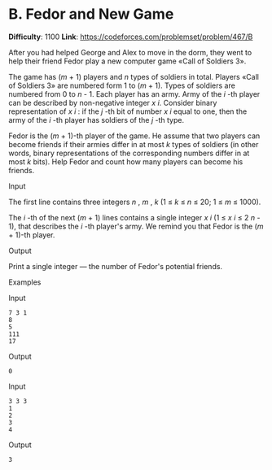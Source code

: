 # B. Fedor and New Game 
**Difficulty**: 1100 
**Link**: https://codeforces.com/problemset/problem/467/B

After you had helped George and Alex to move in the dorm, they went to help
their friend Fedor play a new computer game «Call of Soldiers 3».

The game has (_m_ \+ 1) players and _n_ types of soldiers in total. Players
«Call of Soldiers 3» are numbered form 1 to (_m_ \+ 1). Types of soldiers are
numbered from 0 to _n_ \- 1. Each player has an army. Army of the _i_ -th
player can be described by non-negative integer _x_ _i_. Consider binary
representation of _x_ _i_ : if the _j_ -th bit of number _x_ _i_ equal to one,
then the army of the _i_ -th player has soldiers of the _j_ -th type.

Fedor is the (_m_ \+ 1)-th player of the game. He assume that two players can
become friends if their armies differ in at most _k_ types of soldiers (in
other words, binary representations of the corresponding numbers differ in at
most _k_ bits). Help Fedor and count how many players can become his friends.

Input

The first line contains three integers _n_ , _m_ , _k_ (1 ≤  _k_ ≤  _n_ ≤ 20;
1 ≤  _m_ ≤ 1000).

The _i_ -th of the next (_m_ \+ 1) lines contains a single integer _x_ _i_ (1
≤  _x_ _i_ ≤ 2 _n_ \- 1), that describes the _i_ -th player's army. We remind
you that Fedor is the (_m_ \+ 1)-th player.

Output

Print a single integer — the number of Fedor's potential friends.

Examples

Input

    
    
    7 3 1  
    8  
    5  
    111  
    17  
    

Output

    
    
    0  
    

Input

    
    
    3 3 3  
    1  
    2  
    3  
    4  
    

Output

    
    
    3  
    

